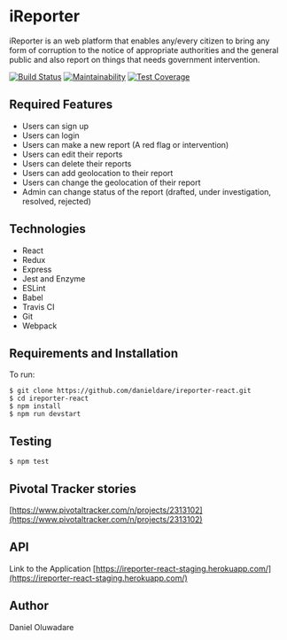 # iReporter

iReporter is an web platform that enables any/every citizen to bring any form of corruption to the notice of appropriate authorities and the general public and also report on things that needs government intervention.

[![Build Status](https://travis-ci.com/danieldare/ireporter-react.svg?branch=develop)](https://travis-ci.com/danieldare/ireporter-react)
[![Maintainability](https://api.codeclimate.com/v1/badges/603441c28424719589ff/maintainability)](https://codeclimate.com/github/danieldare/ireporter-react/maintainability)
[![Test Coverage](https://api.codeclimate.com/v1/badges/603441c28424719589ff/test_coverage)](https://codeclimate.com/github/danieldare/ireporter-react/test_coverage)

## Required Features

- Users can sign up
- Users can login
- Users can make a new report (A red flag or intervention)
- Users can edit their reports
- Users can delete their reports
- Users can add geolocation to their report
- Users can change the geolocation of their report
- Admin can change status of the report (drafted, under investigation, resolved, rejected)

## Technologies

- React
- Redux
- Express
- Jest and Enzyme
- ESLint
- Babel
- Travis CI
- Git
- Webpack

## Requirements and Installation

To run:

```
$ git clone https://github.com/danieldare/ireporter-react.git
$ cd ireporter-react
$ npm install
$ npm run devstart
```

## Testing

```
$ npm test
```

## Pivotal Tracker stories

[https://www.pivotaltracker.com/n/projects/2313102](https://www.pivotaltracker.com/n/projects/2313102)

## API

Link to the Application [https://ireporter-react-staging.herokuapp.com/](https://ireporter-react-staging.herokuapp.com/)

## Author

Daniel Oluwadare
